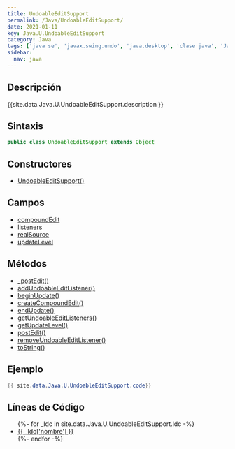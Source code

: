 ```yaml
---
title: UndoableEditSupport
permalink: /Java/UndoableEditSupport/
date: 2021-01-11
key: Java.U.UndoableEditSupport
category: Java
tags: ['java se', 'javax.swing.undo', 'java.desktop', 'clase java', 'Java 1.0']
sidebar: 
  nav: java
---
```


## Descripción
{{site.data.Java.U.UndoableEditSupport.description }}

## Sintaxis
~~~java
public class UndoableEditSupport extends Object
~~~

## Constructores
* [UndoableEditSupport()](/Java/UndoableEditSupport/UndoableEditSupport/)

## Campos
* [compoundEdit](/Java/UndoableEditSupport/compoundEdit)
* [listeners](/Java/UndoableEditSupport/listeners)
* [realSource](/Java/UndoableEditSupport/realSource)
* [updateLevel](/Java/UndoableEditSupport/updateLevel)

## Métodos
* [_postEdit()](/Java/UndoableEditSupport/_postEdit)
* [addUndoableEditListener()](/Java/UndoableEditSupport/addUndoableEditListener)
* [beginUpdate()](/Java/UndoableEditSupport/beginUpdate)
* [createCompoundEdit()](/Java/UndoableEditSupport/createCompoundEdit)
* [endUpdate()](/Java/UndoableEditSupport/endUpdate)
* [getUndoableEditListeners()](/Java/UndoableEditSupport/getUndoableEditListeners)
* [getUpdateLevel()](/Java/UndoableEditSupport/getUpdateLevel)
* [postEdit()](/Java/UndoableEditSupport/postEdit)
* [removeUndoableEditListener()](/Java/UndoableEditSupport/removeUndoableEditListener)
* [toString()](/Java/UndoableEditSupport/toString)

## Ejemplo
~~~java
{{ site.data.Java.U.UndoableEditSupport.code}}
~~~

## Líneas de Código
<ul>
{%- for _ldc in site.data.Java.U.UndoableEditSupport.ldc -%}
   <li>
       <a href="{{_ldc['url'] }}">{{ _ldc['nombre'] }}</a>
   </li>
{%- endfor -%}
</ul>
